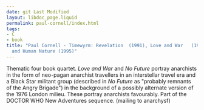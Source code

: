 ```yaml
---
date: git Last Modified
layout: libdoc_page.liquid
permalink: paul-cornell/index.html
tags:
- C
- book
title: "Paul Cornell - Timewyrm: Revelation  (1991), Love and War   (1992), No Future  (1994),
  and Human Nature (1995)"
---
```


Thematic four book quartet.  _Love and War_ and _No Future_ portray anarchists in the form of neo-pagan anarchist travellers in an interstellar travel era  and a Black Star militant group (described in _No Future_ as "probably  remnants of the Angry Brigade") in the background of a possibly alternate version of the 1976 London milieu. These portray anarchists favourably. Part of the DOCTOR WHO New Adventures sequence. (mailing to anarchysf)